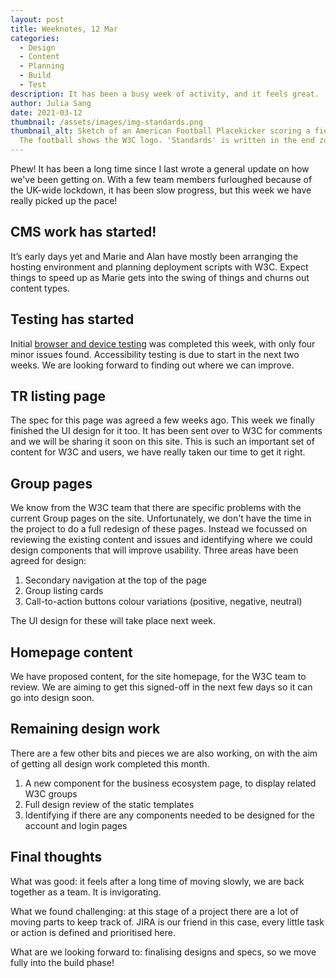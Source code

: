 ```yaml
---
layout: post
title: Weeknotes, 12 Mar
categories:
  - Design
  - Content
  - Planning
  - Build
  - Test
description: It has been a busy week of activity, and it feels great. 
author: Julia Sang
date: 2021-03-12
thumbnail: /assets/images/img-standards.png
thumbnail_alt: Sketch of an American Football Placekicker scoring a field goal.
  The football shows the W3C logo. 'Standards' is written in the end zone.
---
```

Phew! It has been a long time since I last wrote a general update on how we've been getting on. With a few team members furloughed because of the UK-wide lockdown, it has been slow progress, but this week we have really picked up the pace!

## CMS work has started!

It’s early days yet and Marie and Alan have mostly been arranging the hosting environment and planning deployment scripts with W3C. Expect things to speed up as Marie gets into the swing of things and churns out content types.

## Testing has started

Initial [browser and device testing](/updates/browser-testing-round1/) was completed this week, with only four minor issues found. Accessibility testing is due to start in the next two weeks. We are looking forward to finding out where we can improve.

## TR listing page

The spec for this page was agreed a few weeks ago. This week we finally finished the UI design for it too. It has been sent over to W3C for comments and we will be sharing it soon on this site. This is such an important set of content for W3C and users, we have really taken our time to get it right.

## Group pages

We know from the W3C team that there are specific problems with the current Group pages on the site. Unfortunately, we don't have the time in the project to do a full redesign of these pages. Instead we focussed on reviewing the existing content and issues and identifying where we could design components that will improve usability. Three areas have been agreed for design:

1. Secondary navigation at the top of the page
2. Group listing cards 
3. Call-to-action buttons colour variations (positive, negative, neutral)

The UI design for these will take place next week.

## Homepage content

We have proposed content, for the site homepage, for the W3C team to review. We are aiming to get this signed-off in the next few days so it can go into design soon.

## Remaining design work

There are a few other bits and pieces we are also working, on with the aim of getting all design work completed this month.

1. A new component for the business ecosystem page, to display related W3C groups
2. Full design review of the static templates
3. Identifying if there are any components needed to be designed for the account and login pages 

## Final thoughts

What was good: it feels after a long time of moving slowly, we are back together as a team. It is invigorating. 

What we found challenging: at this stage of a project there are a lot of moving parts to keep track of. JIRA is our friend in this case, every little task or action is defined and prioritised here. 

What are we looking forward to: finalising designs and specs, so we move fully into the build phase! 
